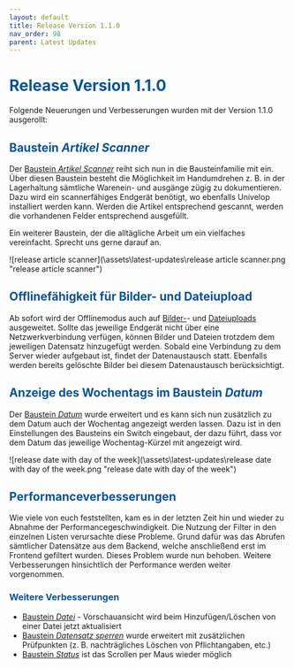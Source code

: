 ```yaml
---
layout: default
title: Release Version 1.1.0
nav_order: 98
parent: Latest Updates
---
```


# <span style="color:#0b5394">**Release Version 1.1.0**</span>

Folgende Neuerungen und Verbesserungen wurden mit der Version 1.1.0 ausgerollt:

## <span style="color:#0b5394">**Baustein _Artikel Scanner_**</span>

Der [Baustein _Artikel Scanner_](/docs/record-spec-settings/grand-child-expanded/article-scanner.html) reiht sich nun in die Bausteinfamilie mit ein. Über diesen Baustein besteht die Möglichkeit im Handumdrehen z. B. in der Lagerhaltung sämtliche Warenein- und ausgänge zügig zu dokumentieren. Dazu wird ein scannerfähiges Endgerät benötigt, wo ebenfalls Univelop installiert werden kann. Werden die Artikel entsprechend gescannt, werden die vorhandenen Felder entsprechend ausgefüllt.

Ein weiterer Baustein, der die alltägliche Arbeit um ein vielfaches vereinfacht. Sprecht uns gerne darauf an.

![release article scanner](\assets\latest-updates\release article scanner.png "release article scanner")

## <span style="color:#0b5394">**Offlinefähigkeit für Bilder- und Dateiupload**</span>

Ab sofort wird der Offlinemodus auch auf [Bilder-](/docs/record-spec-settings/grand-childs-form/upload-image.html)- und [Dateiuploads](/docs/record-spec-settings/grand-childs-form/upload-file.html) ausgeweitet. Sollte das jeweilige Endgerät nicht über eine Netzwerkverbindung verfügen, können Bilder und Dateien trotzdem dem jeweiligen Datensatz hinzugefügt werden. Sobald eine Verbindung zu dem Server wieder aufgebaut ist, findet der Datenaustausch statt. Ebenfalls werden bereits gelöschte Bilder bei diesem Datenaustausch berücksichtigt.

## <span style="color:#0b5394">**Anzeige des Wochentags im Baustein _Datum_**</span>

Der [Baustein _Datum_](/docs/record-spec-settings/grand-childs-form/date.html) wurde erweitert und es kann sich nun zusätzlich zu dem Datum auch der Wochentag angezeigt werden lassen. Dazu ist in den Einstellungen des Bausteins ein Switch eingebaut, der dazu führt, dass vor dem Datum das jeweilige Wochentag-Kürzel mit angezeigt wird.

![release date with day of the week](\assets\latest-updates\release date with day of the week.png "release date with day of the week")

## <span style="color:#0b5394">**Performanceverbesserungen**</span>

Wie viele von euch feststellten, kam es in der letzten Zeit hin und wieder zu Abnahme der Performancegeschwindigkeit. Die Nutzung der Filter in den einzelnen Listen verursachte diese Probleme. Grund dafür was das Abrufen sämtlicher Datensätze aus dem Backend, welche anschließend erst im Frontend gefiltert wurden. Dieses Problem wurde nun behoben. Weitere Verbesserungen hinsichtlich der Performance werden weiter vorgenommen.

### <span style="color:#0b5394">**Weitere Verbesserungen**</span>

-   [Baustein _Datei_](/docs/record-spec-settings/grand-childs-base/file.html) - Vorschauansicht wird beim Hinzufügen/Löschen von einer Datei jetzt aktualisiert
-   [Baustein _Datensatz sperren_](/docs/record-spec-settings/grand-child-expanded/lock.html) wurde erweitert mit zusätzlichen Prüfpunkten (z. B. nachträgliches Löschen von Pflichtangaben, etc.)
-   [Baustein _Status_](/docs/record-spec-settings/grand-child-expanded/status.html) ist das Scrollen per Maus wieder möglich
